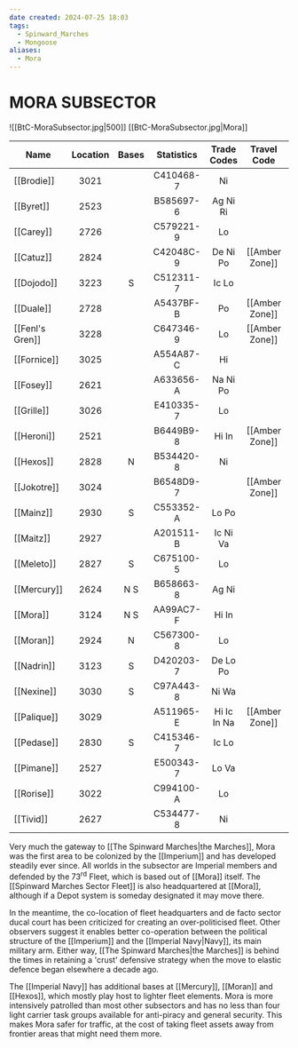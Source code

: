 ```yaml
---
date created: 2024-07-25 18:03
tags:
  - Spinward_Marches
  - Mongoose
aliases:
  - Mora
---
```


# MORA SUBSECTOR

![[BtC-MoraSubsector.jpg|500]]
[[BtC-MoraSubsector.jpg|Mora]]

|Name| Location| Bases| Statistics| Trade Codes| Travel Code| Allegiance| Gas Giants|
|--|:-:|:-:|:-:|:-:|:-:|:-:|:-:|
| [[Brodie]] | 3021 |  |C410468-7|  Ni ||Imperium| G |
| [[Byret]] | 2523 |  |B585697-6|  Ag Ni Ri| |  Imperium | G |
| [[Carey]] | 2726 |  |C579221-9|  Lo| |  Imperium || 
| [[Catuz]] | 2824 |  |C42048C-9|  De Ni Po|  [[Amber Zone]] | [[Imperium]] || 
| [[Dojodo]] | 3223 |  S|  C512311-7| Ic Lo | | [[Imperium]] || 
| [[Duale]] | 2728 |  |A5437BF-B|  Po | [[Amber Zone]]|  Imperium | G |
| [[Fenl's Gren]] | 3228 |  |C647346-9|  Lo|  [[Amber Zone]] | [[Imperium]] | G |
| [[Fornice]] | 3025 |  |A554A87-C|  Hi| |  Imperium|  G |
| [[Fosey]] | 2621 |  |A633656-A|  Na Ni Po | | [[Imperium]] || 
| [[Grille]] | 3026 |  |E410335-7|  Lo | | Imperium|  G |
| [[Heroni]] | 2521 |  |B6449B9-8|  Hi In | [[Amber Zone]]|  Imperium | G |
| [[Hexos]] | 2828 |  N|  B534420-8| Ni | | [[Imperium]] | G |
| [[Jokotre]] | 3024 |  |B6548D9-7| | [[Amber Zone]] | [[Imperium]] ||
| [[Mainz]] | 2930 |  S|  C553352-A| Lo Po | | [[Imperium]] | G |
| [[Maitz]] | 2927 |  |A201511-B|  Ic Ni Va | | [[Imperium]] | G |
| [[Meleto]] | 2827 |  S|  C675100-5| Lo | | [[Imperium]] | G |
| [[Mercury]] | 2624 |  N S|  B658663-8| Ag Ni | | [[Imperium]] | G |
| [[Mora]] | 3124 |  N S|  AA99AC7-F| Hi In | | [[Imperium]] | G |
| [[Moran]] | 2924 |  N|  C567300-8| Lo | | [[Imperium]] | G |
| [[Nadrin]] | 3123 |  S|  D420203-7| De Lo Po | | [[Imperium]] |
| [[Nexine]] | 3030 |  S|  C97A443-8| Ni Wa | | [[Imperium]] | G |
| [[Palique]] | 3029 |  |A511965-E|  Hi Ic In Na| [[Amber Zone]] | [[Imperium]] ||
| [[Pedase]] | 2830 |  S|  C415346-7| Ic Lo | | [[Imperium]] | G |
| [[Pimane]] | 2527 |  |E500343-7|  Lo Va | | [[Imperium]] | G |
| [[Rorise]] | 3022 |  |C994100-A|  Lo | | [[Imperium]] | G |
| [[Tivid]] | 2627 |  |C534477-8|  Ni | | [[Imperium]] | G |

Very much the gateway to [[The Spinward Marches|the Marches]], Mora was the first area to be colonized by the [[Imperium]] and has developed steadily ever since. All worlds in the subsector are Imperial members and defended by the 73<sup>rd</sup> Fleet, which is based out of [[Mora]] itself. The [[Spinward Marches Sector Fleet]] is also headquartered at [[Mora]], although if a Depot system is someday designated it may move there.

In the meantime, the co-location of fleet headquarters and de facto sector ducal court has been criticized for creating an over-politicised fleet. Other observers suggest it enables better co-operation between the political structure of the [[Imperium]] and the [[Imperial Navy|Navy]], its main military arm. Either way, [[The Spinward Marches|the Marches]] is behind the times in retaining a 'crust' defensive strategy when the move to elastic defence began elsewhere a decade ago.

The [[Imperial Navy]] has additional bases at [[Mercury]], [[Moran]] and [[Hexos]], which mostly play host to lighter fleet elements. Mora is more intensively patrolled than most other subsectors and has no less than four light carrier task groups available for anti-piracy and general security. This makes Mora safer for traffic, at the cost of taking fleet assets away from frontier areas that might need them more.